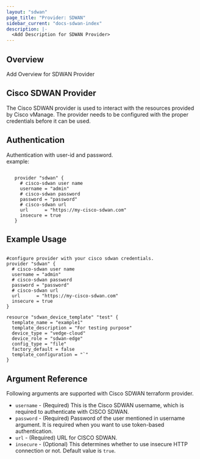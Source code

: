 ```yaml
---
layout: "sdwan"
page_title: "Provider: SDWAN"
sidebar_current: "docs-sdwan-index"
description: |-
  <Add Description for SDWAN Provider>
---
```

  

Overview
--------------------------------------------------
Add Overview for SDWAN Provider

Cisco SDWAN Provider
------------
The Cisco SDWAN provider is used to interact with the resources provided by Cisco vManage. The provider needs to be configured with the proper credentials before it can be used.

Authentication
-------------- 

Authentication with user-id and password.  
 example:  

 ```hcl

    provider "sdwan" {
      # cisco-sdwan user name
      username = "admin"
      # cisco-sdwan password
      password = "password"
      # cisco-sdwan url
      url      = "https://my-cisco-sdwan.com"
      insecure = true
    }
 
 ```

Example Usage
------------
```hcl

#configure provider with your cisco sdwan credentials.
provider "sdwan" {
  # cisco-sdwan user name
  username = "admin"
  # cisco-sdwan password
  password = "password"
  # cisco-sdwan url
  url      = "https://my-cisco-sdwan.com"
  insecure = true
}

resource "sdwan_device_template" "test" {
  template_name = "example1"
  template_description = "For testing purpose"
  device_type = "vedge-cloud"
  device_role = "sdwan-edge"
  config_type = "file"
  factory_default = false
  template_configuration = "`"
}

```

Argument Reference
------------------
Following arguments are supported with Cisco SDWAN terraform provider.

 * `username` - (Required) This is the Cisco SDWAN username, which is required to authenticate with CISCO SDWAN.
 * `password` - (Required) Password of the user mentioned in username argument. It is required when you want to use token-based authentication.
 * `url` - (Required) URL for CISCO SDWAN.
 * `insecure` - (Optional) This determines whether to use insecure HTTP connection or not. Default value is `true`.